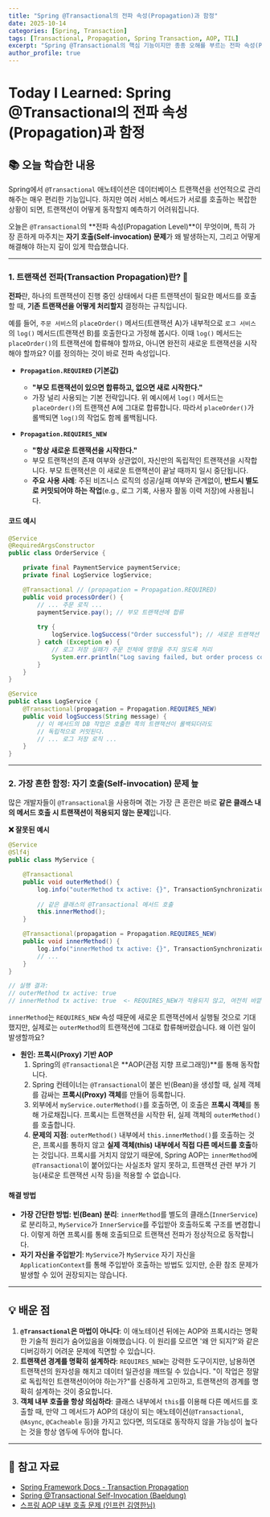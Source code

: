 ```yaml
---
title: "Spring @Transactional의 전파 속성(Propagation)과 함정"
date: 2025-10-14
categories: [Spring, Transaction]
tags: [Transactional, Propagation, Spring Transaction, AOP, TIL]
excerpt: "Spring @Transactional의 핵심 기능이지만 종종 오해를 부르는 전파 속성(Propagation)을 학습합니다. REQUIRED와 REQUIRES_NEW의 차이점을 알아보고, 프록시 방식으로 인해 발생하는 '자기 호출(self-invocation)' 문제와 그 해결 방법을 탐구합니다."
author_profile: true
---
```


# Today I Learned: Spring @Transactional의 전파 속성(Propagation)과 함정

## 📚 오늘 학습한 내용

Spring에서 `@Transactional` 애노테이션은 데이터베이스 트랜잭션을 선언적으로 관리해주는 매우 편리한 기능입니다. 하지만 여러 서비스 메서드가 서로를 호출하는 복잡한 상황이 되면, 트랜잭션이 어떻게 동작할지 예측하기 어려워집니다.

오늘은 `@Transactional`의 **전파 속성(Propagation Level)**이 무엇이며, 특히 가장 흔하게 마주치는 **자기 호출(Self-invocation) 문제**가 왜 발생하는지, 그리고 어떻게 해결해야 하는지 깊이 있게 학습했습니다.

---

### 1. **트랜잭션 전파(Transaction Propagation)란? 🌊**

**전파**란, 하나의 트랜잭션이 진행 중인 상태에서 다른 트랜잭션이 필요한 메서드를 호출할 때, **기존 트랜잭션을 어떻게 처리할지** 결정하는 규칙입니다.

예를 들어, `주문 서비스`의 `placeOrder()` 메서드(트랜잭션 A)가 내부적으로 `로그 서비스`의 `log()` 메서드(트랜잭션 B)를 호출한다고 가정해 봅시다. 이때 `log()` 메서드는 `placeOrder()`의 트랜잭션에 합류해야 할까요, 아니면 완전히 새로운 트랜잭션을 시작해야 할까요? 이를 정의하는 것이 바로 전파 속성입니다.

-   **`Propagation.REQUIRED` (기본값)**
    -   **"부모 트랜잭션이 있으면 합류하고, 없으면 새로 시작한다."**
    -   가장 널리 사용되는 기본 전략입니다. 위 예시에서 `log()` 메서드는 `placeOrder()`의 트랜잭션 A에 그대로 합류합니다. 따라서 `placeOrder()`가 롤백되면 `log()`의 작업도 함께 롤백됩니다.

-   **`Propagation.REQUIRES_NEW`**
    -   **"항상 새로운 트랜잭션을 시작한다."**
    -   부모 트랜잭션의 존재 여부와 상관없이, 자신만의 독립적인 트랜잭션을 시작합니다. 부모 트랜잭션은 이 새로운 트랜잭션이 끝날 때까지 일시 중단됩니다.
    -   **주요 사용 사례**: 주된 비즈니스 로직의 성공/실패 여부와 관계없이, **반드시 별도로 커밋되어야 하는 작업**(e.g., 로그 기록, 사용자 활동 이력 저장)에 사용됩니다.

#### **코드 예시**
```java
@Service
@RequiredArgsConstructor
public class OrderService {

    private final PaymentService paymentService;
    private final LogService logService;

    @Transactional // (propagation = Propagation.REQUIRED)
    public void processOrder() {
        // ... 주문 로직 ...
        paymentService.pay(); // 부모 트랜잭션에 합류
        
        try {
            logService.logSuccess("Order successful"); // 새로운 트랜잭션 시작
        } catch (Exception e) {
            // 로그 저장 실패가 주문 전체에 영향을 주지 않도록 처리
            System.err.println("Log saving failed, but order process continues.");
        }
    }
}

@Service
public class LogService {
    @Transactional(propagation = Propagation.REQUIRES_NEW)
    public void logSuccess(String message) {
        // 이 메서드의 DB 작업은 호출한 쪽의 트랜잭션이 롤백되더라도
        // 독립적으로 커밋된다.
        // ... 로그 저장 로직 ...
    }
}
```

---

### 2. **가장 흔한 함정: 자기 호출(Self-invocation) 문제 늪**

많은 개발자들이 `@Transactional`을 사용하며 겪는 가장 큰 혼란은 바로 **같은 클래스 내의 메서드 호출 시 트랜잭션이 적용되지 않는 문제**입니다.

**❌ 잘못된 예시**
```java
@Service
@Slf4j
public class MyService {

    @Transactional
    public void outerMethod() {
        log.info("outerMethod tx active: {}", TransactionSynchronizationManager.isActualTransactionActive());
        
        // 같은 클래스의 @Transactional 메서드 호출
        this.innerMethod(); 
    }

    @Transactional(propagation = Propagation.REQUIRES_NEW)
    public void innerMethod() {
        log.info("innerMethod tx active: {}", TransactionSynchronizationManager.isActualTransactionActive());
        // ...
    }
}

// 실행 결과:
// outerMethod tx active: true
// innerMethod tx active: true  <- REQUIRES_NEW가 적용되지 않고, 여전히 바깥 트랜잭션에 속해있음!
```
`innerMethod`는 `REQUIRES_NEW` 속성 때문에 새로운 트랜잭션에서 실행될 것으로 기대했지만, 실제로는 `outerMethod`의 트랜잭션에 그대로 합류해버렸습니다. 왜 이런 일이 발생할까요?

-   **원인: 프록시(Proxy) 기반 AOP**
    1.  Spring의 `@Transactional`은 **AOP(관점 지향 프로그래밍)**를 통해 동작합니다.
    2.  Spring 컨테이너는 `@Transactional`이 붙은 빈(Bean)을 생성할 때, 실제 객체를 감싸는 **프록시(Proxy) 객체**를 만들어 등록합니다.
    3.  외부에서 `myService.outerMethod()`를 호출하면, 이 호출은 **프록시 객체**를 통해 가로채집니다. 프록시는 트랜잭션을 시작한 뒤, 실제 객체의 `outerMethod()`를 호출합니다.
    4.  **문제의 지점**: `outerMethod()` 내부에서 `this.innerMethod()`를 호출하는 것은, 프록시를 통하지 않고 **실제 객체(this) 내부에서 직접 다른 메서드를 호출**하는 것입니다. 프록시를 거치지 않았기 때문에, Spring AOP는 `innerMethod`에 `@Transactional`이 붙어있다는 사실조차 알지 못하고, 트랜잭션 관련 부가 기능(새로운 트랜잭션 시작 등)을 적용할 수 없습니다.



#### **해결 방법**
-   **가장 간단한 방법: 빈(Bean) 분리**: `innerMethod`를 별도의 클래스(`InnerService`)로 분리하고, `MyService`가 `InnerService`를 주입받아 호출하도록 구조를 변경합니다. 이렇게 하면 프록시를 통해 호출되므로 트랜잭션 전파가 정상적으로 동작합니다.
-   **자기 자신을 주입받기**: `MyService`가 `MyService` 자기 자신을 `ApplicationContext`를 통해 주입받아 호출하는 방법도 있지만, 순환 참조 문제가 발생할 수 있어 권장되지는 않습니다.

---

## 💡 배운 점

1.  **`@Transactional`은 마법이 아니다**: 이 애노테이션 뒤에는 AOP와 프록시라는 명확한 기술적 원리가 숨어있음을 이해했습니다. 이 원리를 모르면 '왜 안 되지?'와 같은 디버깅하기 어려운 문제에 직면할 수 있습니다.
2.  **트랜잭션 경계를 명확히 설계하라**: `REQUIRES_NEW`는 강력한 도구이지만, 남용하면 트랜잭션의 원자성을 해치고 데이터 일관성을 깨뜨릴 수 있습니다. "이 작업은 정말로 독립적인 트랜잭션이어야 하는가?"를 신중하게 고민하고, 트랜잭션의 경계를 명확히 설계하는 것이 중요합니다.
3.  **객체 내부 호출을 항상 의심하라**: 클래스 내부에서 `this`를 이용해 다른 메서드를 호출할 때, 만약 그 메서드가 AOP의 대상이 되는 애노테이션(`@Transactional`, `@Async`, `@Cacheable` 등)을 가지고 있다면, 의도대로 동작하지 않을 가능성이 높다는 것을 항상 염두에 두어야 합니다.

---

## 🔗 참고 자료

-   [Spring Framework Docs - Transaction Propagation](https://docs.spring.io/spring-framework/reference/data-access/transaction/declarative/tx-propagation.html)
-   [Spring @Transactional Self-Invocation (Baeldung)](https://www.baeldung.com/spring-transactional-propagation-isolation)
-   [스프링 AOP 내부 호출 문제 (인프런 김영한님)](https://www.inflearn.com/questions/15456)